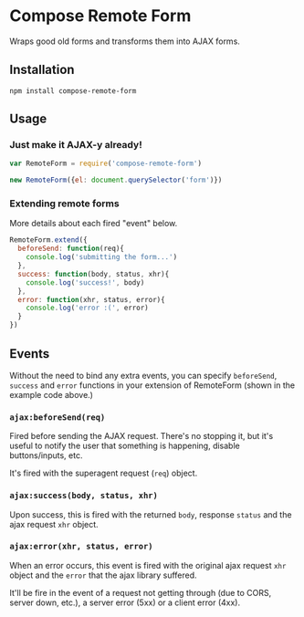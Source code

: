 # Compose Remote Form

Wraps good old forms and transforms them into AJAX forms.

## Installation

```
npm install compose-remote-form
```

## Usage

### Just make it AJAX-y already!

```javascript
var RemoteForm = require('compose-remote-form')

new RemoteForm({el: document.querySelector('form')})
```

### Extending remote forms

More details about each fired "event" below.

```javascript
RemoteForm.extend({
  beforeSend: function(req){
    console.log('submitting the form...')
  },
  success: function(body, status, xhr){
    console.log('success!', body)
  },
  error: function(xhr, status, error){
    console.log('error :(', error)
  }
})
```

## Events

Without the need to bind any extra events, you can specify `beforeSend`, `success` and `error` functions in your extension of RemoteForm (shown in the example code above.)

### `ajax:beforeSend(req)`

Fired before sending the AJAX request. There's no stopping it, but it's useful to notify the user that something is happening, disable buttons/inputs, etc.

It's fired with the superagent request (`req`) object.

### `ajax:success(body, status, xhr)`

Upon success, this is fired with the returned `body`, response `status` and the ajax request `xhr` object.

### `ajax:error(xhr, status, error)`

When an error occurs, this event is fired with the original ajax request `xhr` object and the `error` that the ajax library suffered.

It'll be fire in the event of a request not getting through (due to CORS, server down, etc.), a server error (5xx) or a client error (4xx).
